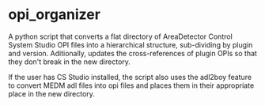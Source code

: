 # opi_organizer
A python script that converts a flat directory of AreaDetector Control System Studio OPI files into a hierarchical structure, sub-dividing by plugin and version. Aditionally, updates the cross-references of plugin OPIs so that they don't break in the new directory.

If the user has CS Studio installed, the script also uses the adl2boy feature to convert MEDM adl files into opi files and places them in their appropriate place in the new directory.
